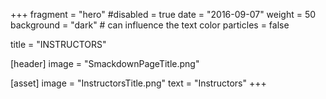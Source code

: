 +++
fragment = "hero"
#disabled = true 
date = "2016-09-07"
weight = 50
background = "dark" # can influence the text color
particles = false

title = "INSTRUCTORS"

[header]
  image = "SmackdownPageTitle.png"

[asset]
  image = "InstructorsTitle.png"
  text = "Instructors"
+++
